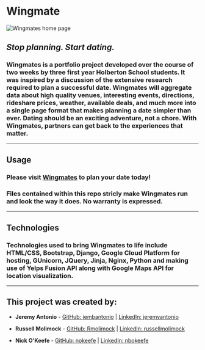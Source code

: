 # Wingmate
![Wingmates home page](https://raw.githubusercontent.com/nokeefe/Wingmates/master/Wingmates/img/wingmates_home.png)
## *Stop planning. Start dating.*

### Wingmates is a portfolio project developed over the course of two weeks by three first year Holberton School students. It was inspired by a discussion of the extensive research required to plan a successful date. Wingmates will aggregate data about high quality venues, interesting events, directions, rideshare prices, weather, available deals, and much more into a single page format that makes planning a date simpler than ever. Dating should be an exciting adventure, not a chore. With Wingmates, partners can get back to the experiences that matter.
---
## Usage

### Please visit [Wingmates](http://wingmate.best/) to plan your date today!

### Files contained within this repo stricly make Wingmates run and look the way it does. No warranty is expressed.
---
## Technologies

### Technologies used to bring Wingmates to life include HTML/CSS, Bootstrap, Django, Google Cloud Platform for hosting, GUnicorn, JQuery, Jinja, Nginx, Python and making use of Yelps Fusion API along with Google Maps API for location visualization.
---
## This project was created by:

* **Jeremy Antonio** - [GitHub: jembantonio](https://github.com/jembantonio/) | [LinkedIn: jeremyantonio](https://www.linkedin.com/in/jeremyantonio/)

* **Russell Molimock** - [GitHub: Rmolimock](https://github.com/Rmolimock/) | [LinkedIn: russellmolimock](https://www.linkedin.com/in/russellmolimock/)

* **Nick O'Keefe** - [GitHub: nokeefe](https://github.com/nokeefe/) | [LinkedIn: nbokeefe](https://www.linkedin.com/in/nbokeefe/)
